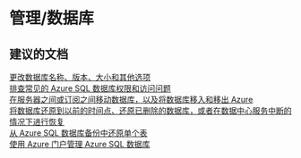 <properties
    pageTitle="managing/databases"
    description="管理/数据库"
    service="microsoft.sql"
    resource="servers"
    authors="aashu"
    displayOrder=""
    selfHelpType="generic"
    supportTopicIds="31980424"
    resourceTags=""
    productPesIds="13491"
    cloudEnvironments="public"
/>


# 管理/数据库

## **建议的文档**
[更改数据库名称、版本、大小和其他选项](http://msdn.microsoft.com/library/mt574871.aspx)<br>
[排查常见的 Azure SQL 数据库权限和访问问题](https://azure.microsoft.com/documentation/articles/sql-database-troubleshoot-permissions/)<br>
[在服务器之间或订阅之间移动数据库，以及将数据库移入和移出 Azure](https://azure.microsoft.com/documentation/articles/sql-database-troubleshoot-moving-data/)<br>
[将数据库还原到以前的时间点、还原已删除的数据库，或者在数据中心服务中断的情况下进行恢复](https://azure.microsoft.com/documentation/articles/sql-database-troubleshoot-backup-and-restore/)<br>
[从 Azure SQL 数据库备份中还原单个表](https://azure.microsoft.com/documentation/articles/sql-database-cloud-migrate-restore-single-table-azure-backup/)<br>
[使用 Azure 门户管理 Azure SQL 数据库](https://azure.microsoft.com/documentation/articles/sql-database-manage-portal/)



<!--HONumber=Jul16_HO4-->


